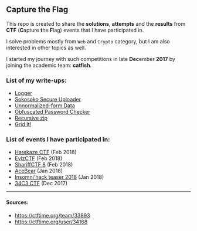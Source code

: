 ## Capture the Flag ##

This repo is created to share the **solutions**, **attempts** and the **results** from **CTF** (**C**apture **t**he **F**lag) events that I have participated in.  

I solve problems mostly from `Web` and `Crypto` category, but I am also interested in other topics as well.

I started my journey with such competitions in late **Dec**ember **2017** by joining the academic team: **catfish**. 

### List of my write-ups:
- [Logger](https://github.com/terjanq/Flag-Capture/tree/master/Harekaze2018/Logger#logger--write-up-by-terjanq)
- [Sokosoko Secure Uploader](https://github.com/terjanq/Flag-Capture/tree/master/Harekaze2018/Sokosoko%20Secure%20Uploader#sokosoko-secure-uploader)
- [Unnormalized-form Data](https://github.com/terjanq/Flag-Capture/tree/master/Harekaze2018/Unnormalized-form-Data#unnormalized-form-data--write-up-by-terjanq)
- [Obfuscated Password Checker](https://github.com/terjanq/Flag-Capture/tree/master/Harekaze2018/Obfuscated%20Password%20Checker#obfuscated-password-checker--write-up-by-terjanq)
- [Recursive zip](https://github.com/terjanq/Flag-Capture/tree/master/Harekaze2018/Recursive-zip#recursive-zip--write-up-by-terjanq)
- [Grid It!](https://github.com/terjanq/Flag-Capture/tree/master/Practice/CTFLearn/GridIt#grid-it---write-up-by-terjanq)

### List of events I have participated in:
- [Harekaze CTF](https://github.com/terjanq/Flag-Capture/tree/master/Harekaze2018#harekaze-ctf-2018) (Feb 2018)
- [EvlzCTF](https://github.com/terjanq/Flag-Capture/tree/master/Evlz%202018#evlzctf-2018) (Feb 2018)
- [ShariffCTF 8](https://github.com/terjanq/Flag-Capture/tree/master/Shariff%202018#sharifctf-8) (Feb 2018)
- [AceBear](https://github.com/terjanq/Flag-Capture/tree/master/AceBear%202018#acebear-security-contest) (Jan 2018)
- [Insomni'hack teaser 2018](https://github.com/terjanq/Flag-Capture/tree/master/Insomni'hack%202018#insomnihack-teaser-2018) (Jan 2018)
- [34C3 CTF](https://github.com/terjanq/Flag-Capture/tree/master/34c3ctf#34c3-ctf) (Dec 2017)






____

#### Sources:
- https://ctftime.org/team/33893
- https://ctftime.org/user/34168